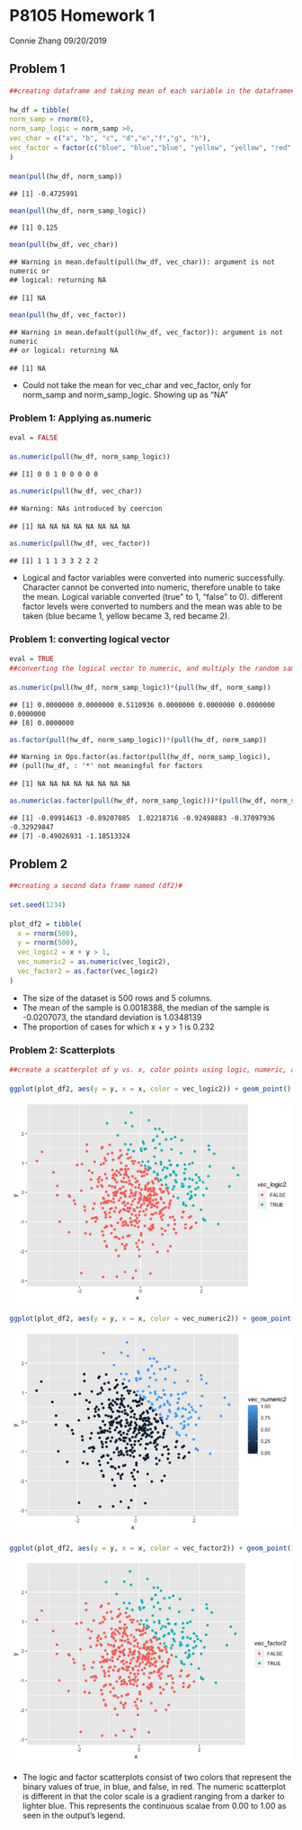 P8105 Homework 1
================
Connie Zhang
09/20/2019

## Problem 1

``` r
##creating dataframe and taking mean of each variable in the dataframe#

hw_df = tibble(
norm_samp = rnorm(8),
norm_samp_logic = norm_samp >0,
vec_char = c("a", "b", "c", "d","e","f","g", "h"),
vec_factor = factor(c("blue", "blue","blue", "yellow", "yellow", "red","red", "red"))
)

mean(pull(hw_df, norm_samp))
```

    ## [1] -0.4725991

``` r
mean(pull(hw_df, norm_samp_logic))
```

    ## [1] 0.125

``` r
mean(pull(hw_df, vec_char))
```

    ## Warning in mean.default(pull(hw_df, vec_char)): argument is not numeric or
    ## logical: returning NA

    ## [1] NA

``` r
mean(pull(hw_df, vec_factor))
```

    ## Warning in mean.default(pull(hw_df, vec_factor)): argument is not numeric
    ## or logical: returning NA

    ## [1] NA

  - Could not take the mean for vec\_char and vec\_factor, only for
    norm\_samp and norm\_samp\_logic. Showing up as “NA”

### Problem 1: Applying as.numeric

``` r
eval = FALSE

as.numeric(pull(hw_df, norm_samp_logic))
```

    ## [1] 0 0 1 0 0 0 0 0

``` r
as.numeric(pull(hw_df, vec_char))
```

    ## Warning: NAs introduced by coercion

    ## [1] NA NA NA NA NA NA NA NA

``` r
as.numeric(pull(hw_df, vec_factor))
```

    ## [1] 1 1 1 3 3 2 2 2

  - Logical and factor variables were converted into numeric
    successfully. Character cannot be converted into numeric, therefore
    unable to take the mean. Logical variable converted (true" to 1,
    “false” to 0). different factor levels were converted to numbers
    and the mean was able to be taken (blue became 1, yellow became 3,
    red became 2).

### Problem 1: converting logical vector

``` r
eval = TRUE
##converting the logical vector to numeric, and multiply the random sample by the result, converting the logical vector to a factor, and multiply the random sample by the result, and convert the logical vector to a factor and then convert the result to numeric, and multiply the random sample by the result ##

as.numeric(pull(hw_df, norm_samp_logic))*(pull(hw_df, norm_samp))
```

    ## [1] 0.0000000 0.0000000 0.5110936 0.0000000 0.0000000 0.0000000 0.0000000
    ## [8] 0.0000000

``` r
as.factor(pull(hw_df, norm_samp_logic))*(pull(hw_df, norm_samp))
```

    ## Warning in Ops.factor(as.factor(pull(hw_df, norm_samp_logic)),
    ## (pull(hw_df, : '*' not meaningful for factors

    ## [1] NA NA NA NA NA NA NA NA

``` r
as.numeric(as.factor(pull(hw_df, norm_samp_logic)))*(pull(hw_df, norm_samp))
```

    ## [1] -0.09914613 -0.89207085  1.02218716 -0.92498883 -0.37097936 -0.32929847
    ## [7] -0.49026931 -1.18513324

## Problem 2

``` r
##creating a second data frame named (df2)# 

set.seed(1234)

plot_df2 = tibble(
  x = rnorm(500),
  y = rnorm(500),
  vec_logic2 = x + y > 1,
  vec_numeric2 = as.numeric(vec_logic2),
  vec_factor2 = as.factor(vec_logic2)
)
```

  - The size of the dataset is 500 rows and 5 columns.
  - The mean of the sample is 0.0018388, the median of the sample is
    -0.0207073, the standard deviation is 1.0348139
  - The proportion of cases for which x + y \> 1 is
0.232

### Problem 2: Scatterplots

``` r
##create a scatterplot of y vs. x, color points using logic, numeric, and factor variables#

ggplot(plot_df2, aes(y = y, x = x, color = vec_logic2)) + geom_point()
```

![](p8105hw_1_cz2540_files/figure-gfm/problem2%20scatterplot-1.png)<!-- -->

``` r
ggplot(plot_df2, aes(y = y, x = x, color = vec_numeric2)) + geom_point()
```

![](p8105hw_1_cz2540_files/figure-gfm/problem2%20scatterplot-2.png)<!-- -->

``` r
ggplot(plot_df2, aes(y = y, x = x, color = vec_factor2)) + geom_point()
```

![](p8105hw_1_cz2540_files/figure-gfm/problem2%20scatterplot-3.png)<!-- -->

  - The logic and factor scatterplots consist of two colors that
    represent the binary values of true, in blue, and false, in red. The
    numeric scatterplot is different in that the color scale is a
    gradient ranging from a darker to lighter blue. This represents the
    continuous scalae from 0.00 to 1.00 as seen in the output’s legend.
